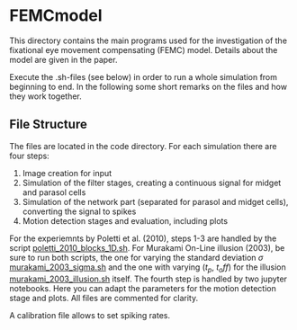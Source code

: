 # FEMCmodel


This directory contains the main programs used for the investigation of the fixational eye movement compensating (FEMC) 
model. Details about the model are given in the paper.

Execute the .sh-files (see below) in order to run a whole simulation from beginning to end. In the following
some short remarks on the files and how they work together.

## File Structure

The files are located in the code directory. For each simulation there are four steps:

1. Image creation for input
2. Simulation of the filter stages, creating a continuous signal for midget and parasol cells
3. Simulation of the network part (separated for parasol and midget cells), converting the signal to spikes
4. Motion detection stages and evaluation, including plots

For the experiemnts by Poletti et al. (2010), steps 1-3 are handled by the script
[poletti_2010_blocks_1D.sh](code/poletti_2010_blocks_1D.sh). For Murakami On-Line illusion (2003), be sure to run both
scripts, the one for varying the standard deviation $\sigma$ [murakami_2003_sigma.sh](code/murakami_2003_sigma.sh) and 
the one with varying ($t_p$, $t_off$) for the illusion [murakami_2003_illusion.sh](code/murakami_2003_illusion.sh)
itself. The fourth step is handled by two jupyter notebooks. Here you can adapt the parameters for the motion detection
stage and plots.
All files are commented for clarity.

A calibration file allows to set spiking rates.
